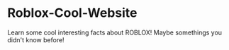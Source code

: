 # Roblox-Cool-Website
Learn some cool interesting facts about ROBLOX! Maybe somethings you didn't know before!
